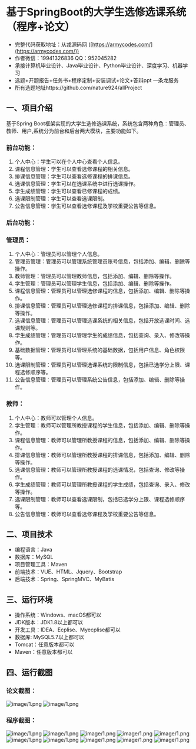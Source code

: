 基于SpringBoot的大学生选修选课系统（程序+论文）
=
- 完整代码获取地址：从戎源码网 ([https://armycodes.com/](https://armycodes.com/))
- 作者微信：19941326836  QQ：952045282 
- 承接计算机毕业设计、Java毕业设计、Python毕业设计、深度学习、机器学习
- 选题+开题报告+任务书+程序定制+安装调试+论文+答辩ppt 一条龙服务
- 所有选题地址https://github.com/nature924/allProject

一、项目介绍
---
基于Spring Boot框架实现的大学生选修选课系统，系统包含两种角色：管理员、教师、用户,系统分为前台和后台两大模块，主要功能如下。
### 前台功能：

1. 个人中心：学生可以在个人中心查看个人信息。
2. 课程信息管理：学生可以查看选修课程的相关信息。
3. 排课信息管理：学生可以查看选修课程的排课信息。
4. 选课信息管理：学生可以在选课系统中进行选课操作。
5. 学生成绩管理：学生可以查看已修课程的成绩。
6. 选课限制管理：学生可以查看选课限制。
7. 公告信息管理：学生可以查看选修课程及学校重要公告等信息。

### 后台功能：

### 管理员：

1. 个人中心：管理员可以管理个人信息。
2. 管理员管理：管理员可以管理系统管理员账号信息，包括添加、编辑、删除等操作。
3. 教师管理：管理员可以管理教师信息，包括添加、编辑、删除等操作。
4. 学生管理：管理员可以管理学生信息，包括添加、编辑、删除等操作。
5. 课程信息管理：管理员可以管理选修课程的信息，包括添加、编辑、删除等操作。
6. 排课信息管理：管理员可以管理选修课程的排课信息，包括添加、编辑、删除等操作。
7. 选课信息管理：管理员可以管理选课系统的相关信息，包括开放选课时间、选课规则等。
8. 学生成绩管理：管理员可以管理学生的成绩信息，包括查询、录入、修改等操作。
9. 基础数据管理：管理员可以管理系统的基础数据，包括用户信息、角色权限等。
10. 选课限制管理：管理员可以管理选课系统的限制信息，包括已选学分上限、课程选修顺序等。
11. 公告信息管理：管理员可以管理系统公告信息，包括添加、编辑、删除等操作。

### 教师：

1. 个人中心：教师可以管理个人信息。
2. 学生管理：教师可以管理所教授课程的学生信息，包括添加、编辑、删除等操作。
3. 课程信息管理：教师可以管理所教授课程的信息，包括添加、编辑、删除等操作。
4. 排课信息管理：教师可以管理所教授课程的排课信息，包括添加、编辑、删除等操作。
5. 选课信息管理：教师可以管理所教授课程的选课情况，包括查询、修改等操作。
6. 学生成绩管理：教师可以管理所教授课程的学生成绩，包括查询、录入、修改等操作。
7. 选课限制管理：教师可以查看选课限制，包括已选学分上限、课程选修顺序等。
8. 公告信息管理：教师可以查看选修课程及学校重要公告等信息。



二、项目技术
---
- 编程语言：Java
- 数据库：MySQL
- 项目管理工具：Maven
- 前端技术：VUE、HTML、Jquery、Bootstrap
- 后端技术：Spring、SpringMVC、MyBatis

三、运行环境
---
- 操作系统：Windows、macOS都可以
- JDK版本：JDK1.8以上都可以
- 开发工具：IDEA、Ecplise、Myecplise都可以
- 数据库: MySQL5.7以上都可以
- Tomcat：任意版本都可以
- Maven：任意版本都可以

四、运行截图
---
### 论文截图：
![image/1.png](limage/1.png)
![image/1.png](limage/2.png)

### 程序截图：
![image/1.png](image/1.png)
![image/1.png](image/2.png)
![image/1.png](image/3.png)
![image/1.png](image/4.png)
![image/1.png](image/5.png)
![image/1.png](image/6.png)
![image/1.png](image/7.png)
![image/1.png](image/8.png)
![image/1.png](image/9.png)
![image/1.png](image/10.png)

